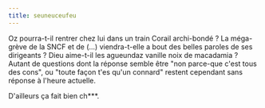 ```yaml
---
title: seuneuceufeu
---
```


Oz pourra-t-il rentrer chez lui dans un train Corail archi-bondé ? La méga-
grève de la SNCF et de (...) viendra-t-elle a bout des belles paroles de ses
dirigeants ? Dieu aime-t-il les agueundaz vanille noix de macadamia ?  
Autant de questions dont la réponse semble être "non parce-que c'est tous des
cons", ou "toute façon t'es qu'un connard" restent cependant sans réponse à
l'heure actuelle.

D'ailleurs ça fait bien ch***.

